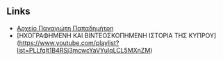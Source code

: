 ## Links

* [Αρχείο Παναγιώτη Παπαδημήτρη](http://www.papademetris.net)
* [ΗΧΟΓΡΑΦΗΜΕΝΗ ΚΑΙ ΒΙΝΤΕΟΣΚΟΠΗΜΕΝΗ ΙΣΤΟΡΙΑ ΤΗΣ ΚΥΠΡΟΥ]
  (https://www.youtube.com/playlist?list=PLLfqlt1B4RSj3mcwcYaVYuIqLCL5MXnZM)
  
